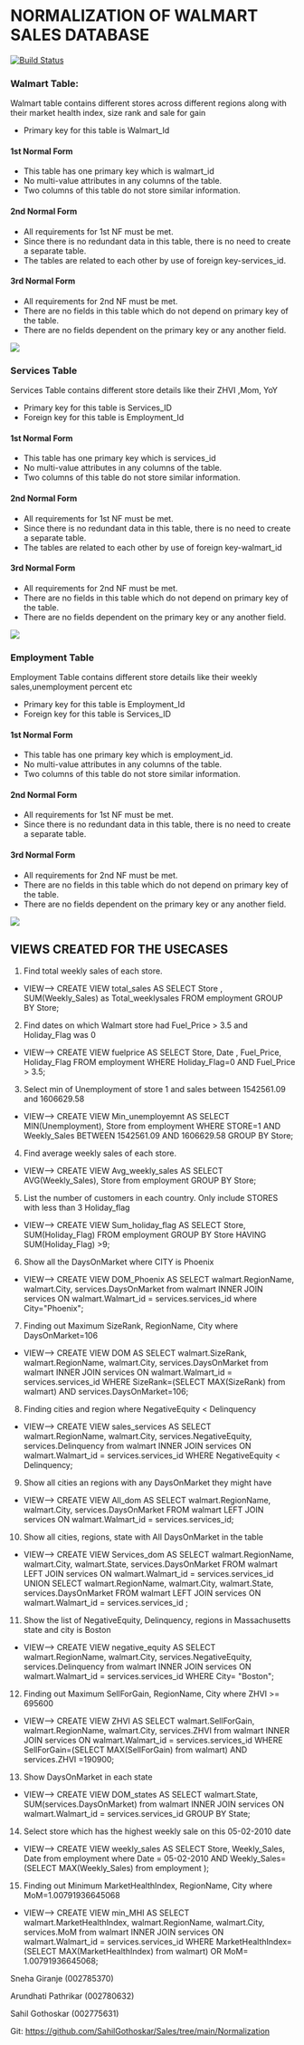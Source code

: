 # NORMALIZATION OF WALMART SALES DATABASE
[![Build Status](https://travis-ci.org/joemccann/dillinger.svg?branch=master)](https://travis-ci.org/joemccann/dillinger)

### Walmart Table:
Walmart table contains different stores across different regions along with their market health index, size rank and sale for gain
- Primary key for this table is Walmart_Id
#### 1st Normal Form
- This table has one primary key which is walmart_id
- No multi-value attributes in any columns of the table.
- Two columns of this table do not store similar information.
#### 2nd Normal Form
- All requirements for 1st NF must be met. 
- Since there is no redundant data in this table, there is no need to create a separate table.
- The tables are related to each other by use of foreign key-services_id.
#### 3rd Normal Form
- All requirements for 2nd NF must be met. 
- There are no fields in this table which do not depend on primary key of the table. 
- There are no fields dependent on the primary key or any another field. 





![](./walmart.jpeg)


### Services Table
Services Table contains different store details like their ZHVI ,Mom, YoY
- Primary key for this table is Services_ID
- Foreign key for this table is Employment_Id
#### 1st Normal Form
- This table has one primary key which is services_id
- No multi-value attributes in any columns of the table.
- Two columns of this table do not store similar information.
#### 2nd Normal Form
- All requirements for 1st NF must be met. 
- Since there is no redundant data in this table, there is no need to create a separate table.
- The tables are related to each other by use of foreign key-walmart_id
#### 3rd Normal Form
- All requirements for 2nd NF must be met. 
- There are no fields in this table which do not depend on primary key of the table. 
- There are no fields dependent on the primary key or any another field. 





![](./services.jpeg)


### Employment Table
Employment Table contains different store details like their weekly sales,unemployment percent etc
- Primary key for this table is Employment_Id
- Foreign key for this table is Services_ID
#### 1st Normal Form
- This table has one primary key which is employment_id. 
- No multi-value attributes in any columns of the table.
- Two columns of this table do not store similar information.
#### 2nd Normal Form
- All requirements for 1st NF must be met. 
- Since there is no redundant data in this table, there is no need to create a separate table.
#### 3rd Normal Form
- All requirements for 2nd NF must be met. 
- There are no fields in this table which do not depend on primary key of the table.
- There are no fields dependent on the primary key or any another field. 




![](./employment.jpeg)


## VIEWS CREATED FOR THE USECASES



1. Find total weekly sales of each store.
- VIEW--> CREATE VIEW  total_sales AS SELECT Store , SUM(Weekly_Sales) as Total_weeklysales FROM employment GROUP BY Store;

2. Find dates on which Walmart store had Fuel_Price > 3.5 and Holiday_Flag was 0
- VIEW--> CREATE VIEW fuelprice AS  SELECT Store, Date , Fuel_Price, Holiday_Flag FROM employment WHERE Holiday_Flag=0 AND Fuel_Price > 3.5;

3. Select min of Unemployment of store 1 and sales between 1542561.09 and 1606629.58 
- VIEW--> CREATE VIEW Min_unemployemnt AS SELECT MIN(Unemployment), Store from employment WHERE STORE=1 AND Weekly_Sales BETWEEN 1542561.09 AND 1606629.58 GROUP BY Store;

4. Find average weekly sales of each store.
- VIEW--> CREATE VIEW Avg_weekly_sales AS SELECT AVG(Weekly_Sales), Store from employment GROUP BY Store;

5. List the number of customers in each country. Only include STORES with less than 3 Holiday_flag
- VIEW--> CREATE VIEW Sum_holiday_flag AS SELECT Store, SUM(Holiday_Flag) FROM employment GROUP BY Store HAVING SUM(Holiday_Flag) >9;

6. Show all the DaysOnMarket where CITY is Phoenix
- VIEW--> CREATE VIEW DOM_Phoenix AS SELECT walmart.RegionName, walmart.City, services.DaysOnMarket  from  walmart INNER JOIN services ON walmart.Walmart_id = services.services_id  where City="Phoenix";

7. Finding out Maximum SizeRank, RegionName, City where DaysOnMarket=106
- VIEW--> CREATE VIEW DOM AS SELECT walmart.SizeRank, walmart.RegionName, walmart.City, services.DaysOnMarket from walmart INNER JOIN services ON walmart.Walmart_id = services.services_id  WHERE SizeRank=(SELECT MAX(SizeRank) from walmart) AND  services.DaysOnMarket=106;

8. Finding cities and region where  NegativeEquity < Delinquency
- VIEW--> CREATE VIEW sales_services AS SELECT walmart.RegionName, walmart.City, services.NegativeEquity, services.Delinquency from walmart INNER JOIN services ON walmart.Walmart_id = services.services_id WHERE  NegativeEquity < Delinquency;

9. Show all cities an regions with any DaysOnMarket they might have
- VIEW--> CREATE VIEW All_dom AS SELECT walmart.RegionName, walmart.City,  services.DaysOnMarket FROM walmart LEFT JOIN services ON walmart.Walmart_id = services.services_id;

10. Show all cities, regions, state with All DaysOnMarket in the table
- VIEW--> CREATE VIEW Services_dom AS SELECT walmart.RegionName, walmart.City, walmart.State, services.DaysOnMarket FROM walmart LEFT JOIN services ON walmart.Walmart_id = services.services_id UNION SELECT walmart.RegionName, walmart.City, walmart.State, services.DaysOnMarket FROM walmart LEFT JOIN services ON walmart.Walmart_id = services.services_id ;

11. Show the list of NegativeEquity, Delinquency, regions in Massachusetts state and city is Boston 
- VIEW--> CREATE VIEW negative_equity AS SELECT walmart.RegionName, walmart.City, services.NegativeEquity, services.Delinquency  from  walmart INNER JOIN services ON walmart.Walmart_id = services.services_id WHERE City= "Boston";

12. Finding out Maximum SellForGain, RegionName, City where ZHVI >= 695600
- VIEW--> CREATE VIEW ZHVI AS  SELECT walmart.SellForGain, walmart.RegionName, walmart.City, services.ZHVI from walmart INNER JOIN services ON walmart.Walmart_id = services.services_id WHERE SellForGain=(SELECT MAX(SellForGain) from walmart) AND services.ZHVI =190900;

13. Show DaysOnMarket in each state
- VIEW--> CREATE VIEW DOM_states AS SELECT walmart.State, SUM(services.DaysOnMarket) from walmart INNER JOIN services ON walmart.Walmart_id = services.services_id GROUP BY State;

14. Select store which has the highest weekly sale on this 05-02-2010 date
- VIEW--> CREATE VIEW weekly_sales AS SELECT Store, Weekly_Sales, Date from employment where Date = 05-02-2010  AND Weekly_Sales=(SELECT MAX(Weekly_Sales) from employment );

15. Finding out Minimum MarketHealthIndex, RegionName, City where MoM=1.00791936645068
- VIEW--> CREATE VIEW min_MHI AS SELECT walmart.MarketHealthIndex, walmart.RegionName, walmart.City, services.MoM from walmart INNER JOIN services ON walmart.Walmart_id = services.services_id WHERE MarketHealthIndex=(SELECT MAX(MarketHealthIndex) from walmart) OR MoM= 1.00791936645068;





Sneha Giranje (002785370)

Arundhati Pathrikar (002780632)

Sahil Gothoskar (002775631)

Git: https://github.com/SahilGothoskar/Sales/tree/main/Normalization

